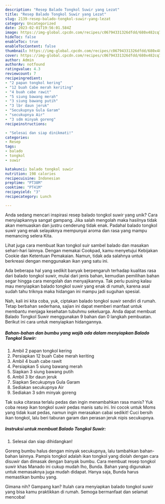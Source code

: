 ```yaml
---
description: "Resep Balado Tongkol Suwir yang Lezat"
title: "Resep Balado Tongkol Suwir yang Lezat"
slug: 2139-resep-balado-tongkol-suwir-yang-lezat
category: Uncategorized
date: 2023-02-01T19:56:01.584Z
image: https://img-global.cpcdn.com/recipes/c06794331326dfdd/680x482cq70/balado-tongkol-suwir-foto-resep-utama.jpg
hideToc: false
enableToc: true
enableTocContent: false
thumbnail: https://img-global.cpcdn.com/recipes/c06794331326dfdd/680x482cq70/balado-tongkol-suwir-foto-resep-utama.jpg
cover: https://img-global.cpcdn.com/recipes/c06794331326dfdd/680x482cq70/balado-tongkol-suwir-foto-resep-utama.jpg
author: Admin
authorAv: notfound
ratingvalue: 4.3
reviewcount: 7
recipeingredient:
- "2 papan tongkol kering"
- "12 buah Cabe merah keriting"
- "4 buah cabe rawit"
- "5 siung bawang merah"
- "3 siung bawang putih"
- "3 lbr daun jeruk"
- "Secukupnya Gula Garam"
- "secukupnya Air"
- "3 sdm minyak goreng"
recipeinstructions:

- "Selesai dan siap dinikmati!"
categories:
- Resep
tags:
- balado
- tongkol
- suwir

katakunci: balado tongkol suwir 
nutrition: 198 calories
recipecuisine: Indonesian
preptime: "PT38M"
cooktime: "PT41M"
recipeyield: "3"
recipecategory: Lunch

---
```





Anda sedang mencari inspirasi resep balado tongkol suwir yang unik? Cara menyiapkannya sangat gampang. Jika salah mengolah maka hasilnya tidak akan memuaskan dan justru cenderung tidak enak. Padahal balado tongkol suwir yang enak selayaknya mempunyai aroma dan rasa yang mampu memancing selera Kita.





Lihat juga cara membuat Ikan tongkol suir sambel balado dan masakan sehari-hari lainnya. Dengan memakai Cookpad, kamu menyetujui Kebijakan Cookie dan Ketentuan Pemakaian. Namun, tidak ada salahnya untuk berkreasi dengan menggunakan ikan yang satu ini.

Ada beberapa hal yang sedikit banyak berpengaruh terhadap kualitas rasa dari balado tongkol suwir, mulai dari jenis bahan, kemudian pemilihan bahan segar hingga cara mengolah dan menyajikannya. Tak perlu pusing kalau mau menyiapkan balado tongkol suwir yang enak di rumah, karena asal sudah tahu triknya maka hidangan ini mampu jadi suguhan spesial.






Nah, kali ini kita coba, yuk, ciptakan balado tongkol suwir sendiri di rumah. Tetap berbahan sederhana, sajian ini dapat memberi manfaat untuk membantu menjaga kesehatan tubuhmu sekeluarga. Anda dapat membuat Balado Tongkol Suwir menggunakan 9 bahan dan 0 langkah pembuatan. Berikut ini cara untuk menyiapkan hidangannya.

<!--inarticleads1-->

##### Bahan-bahan dan bumbu yang wajib ada dalam menyiapkan Balado Tongkol Suwir:

1. Ambil 2 papan tongkol kering
1. Persiapkan 12 buah Cabe merah keriting
1. Ambil 4 buah cabe rawit
1. Persiapkan 5 siung bawang merah
1. Siapkan 3 siung bawang putih
1. Ambil 3 lbr daun jeruk
1. Siapkan Secukupnya Gula Garam
1. Sediakan secukupnya Air
1. Sediakan 3 sdm minyak goreng


Tak suka citarasa terlalu pedas dan ingin menambahkan rasa manis? Yuk coba resep ikan tongkol suwir pedas manis satu ini. Ini cocok untuk Moms yang tidak kuat pedas, namun ingin merasakan cabai sedikit! Cuci bersih ikan tongkol, lalu beri taburan garam dan perasan jeruk nipis secukupnya. 

<!--inarticleads2-->

##### Instruksi untuk membuat Balado Tongkol Suwir:


1. Selesai dan siap dihidangkan!

Goreng bumbu halus dengan minyak secukupnya, lalu tambahkan bahan-bahan lainnya. Pampis tongkol adalah ikan tongkol yang diolah dengan cara disuwir dan dimasak dengan banyak bumbu. Cara membuat resep tongkol suwir khas Manado ini cukup mudah lho, Bunda. Bahan yang digunakan untuk memasaknya juga mudah didapat. Hanya saja, Bunda harus memastikan bumbu yang. 

Gimana nih? Gampang kan? Itulah cara menyiapkan balado tongkol suwir yang bisa kamu praktikkan di rumah. Semoga bermanfaat dan selamat mencoba!
